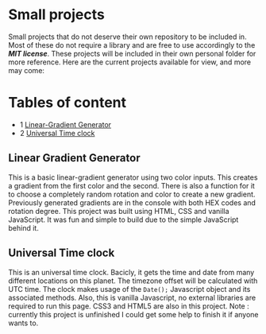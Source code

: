 # Small projects
Small projects that do not deserve their own repository to be included in. Most of these do not require a library and are free to use accordingly to the ***MIT license***. These projects will be included in their own personal folder for more reference. Here are the current projects available for view, and more may come: 

# Tables of content 
* 1 [Linear-Gradient Generator](#linear-gradient-generator)
* 2 [Universal Time clock](#Universal-Time-clock)

## Linear Gradient Generator
This is a basic linear-gradient generator using two color inputs. This creates a gradient from the first color and the second. There is also a function for it to choose a completely random rotation and color to create a new gradient. Previously generated gradients are in the console with both HEX codes and rotation degree. This project was built using HTML, CSS and vanilla JavaScript. It was fun and simple to build due to the simple JavaScript behind it.

## Universal Time clock
This is an universal time clock. Bacicly, it gets the time and date from many different locations on this planet. The timezone offset will be calculated with UTC time. The clock makes usage of the `Date();` Javascript object and its associated methods. Also, this is vanilla Javascript, no external libraries are required to run this page. CSS3 and HTML5 are also in this project. Note : currently this project is unfinished I could get some help to finish it if anyone wants to. 
